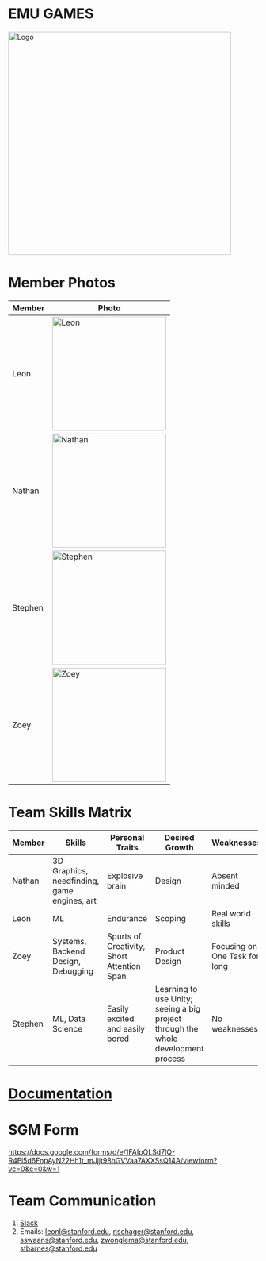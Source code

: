 # EMU GAMES
<img src="https://github.com/StanfordCS194/Team-23/blob/master/photos/logo_1.png" alt="Logo" title="Emu Games Logo" width="450">




# Member Photos

Member | Photo
--- | ---
Leon | <img src="https://camo.githubusercontent.com/2ce83bfea87e46979abfa276ad652e7ca62cff6b/68747470733a2f2f73636f6e74656e742d6c6178332d322e78782e666263646e2e6e65742f762f74312e302d392f33353133343037365f313836353237333537333533363339315f343431343531313039363433343532343136305f6e2e6a70673f5f6e635f6361743d313031265f6e635f68743d73636f6e74656e742d6c6178332d322e7878266f683d3666396332356332383337323864386466633539393264326361656162623236266f653d3543464634443635" alt="Leon" width="230"/>
Nathan | <img src="https://avatars1.githubusercontent.com/u/3698956?s=400&u=fa9046439afa5fedd363390234070549a82e7650&v=4" alt="Nathan" width="230"/>
Stephen | <img src="https://avatars2.githubusercontent.com/u/5836352?s=400&u=135297abc02c3ff594e4e9e19e4b77f67115dfa2&v=4" alt="Stephen" width="230"/>
Zoey | <img src="https://avatars2.githubusercontent.com/u/39204446?s=460&v=4" alt="Zoey" width="230"/>


# Team Skills Matrix

Member | Skills | Personal Traits | Desired Growth | Weaknesses
--- | --- | --- | --- | ---
Nathan | 3D Graphics, needfinding, game engines, art | Explosive brain | Design | Absent minded
Leon | ML | Endurance | Scoping | Real world skills
Zoey | Systems, Backend Design, Debugging | Spurts of Creativity, Short Attention Span | Product Design | Focusing on One Task for long
Stephen | ML, Data Science | Easily excited and easily bored | Learning to use Unity; seeing a big project through the whole development process | No weaknesses

# <a href="https://github.com/StanfordCS194/EmuGames/blob/master/Documentation/Documentation.md">Documentation</a>

# SGM Form

https://docs.google.com/forms/d/e/1FAIpQLSd7IQ-R4Ei5d6FnpAyN22Hh1t_mJjjt98hGVVaa7AXXSsQ14A/viewform?vc=0&c=0&w=1

# Team Communication

1. <a href="https://greyshirts.slack.com/open">Slack</a>
2. Emails: leonl@stanford.edu, nschager@stanford.edu, sswaans@stanford.edu, zwonglema@stanford.edu, stbarnes@stanford.edu
